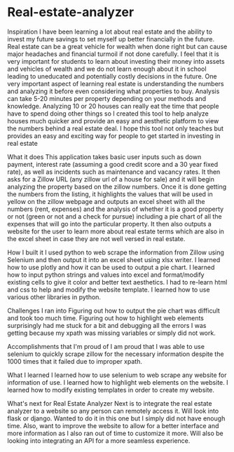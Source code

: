 # Real-estate-analyzer

Inspiration
I have been learning a lot about real estate and the ability to invest my future savings to set myself up better financially in the future. Real estate can be a great vehicle for wealth when done right but can cause major headaches and financial turmoil if not done carefully. I feel that it is very important for students to learn about investing their money into assets and vehicles of wealth and we do not learn enough about it in school leading to uneducated and potentially costly decisions in the future. One very important aspect of learning real estate is understanding the numbers and analyzing it before even considering what properties to buy. Analysis can take 5-20 minutes per property depending on your methods and knowledge. Analyzing 10 or 20 houses can really eat the time that people have to spend doing other things so I created this tool to help analyze houses much quicker and provide an easy and aesthetic platform to view the numbers behind a real estate deal. I hope this tool not only teaches but provides an easy and exciting way for people to get started in investing in real estate

What it does
This application takes basic user inputs such as down payment, interest rate (assuming a good credit score and a 30 year fixed rate), as well as incidents such as maintenance and vacancy rates. It then asks for a Zillow URL (any zillow url of a house for sale) and it will begin analyzing the property based on the zillow numbers. Once it is done getting the numbers from the listing, it highlights the values that will be used in yellow on the zillow webpage and outputs an excel sheet with all the numbers (rent, expenses) and the analysis of whether it is a good property or not (green or not and a check for pursue) including a pie chart of all the expenses that will go into the particular property. It then also outputs a website for the user to learn more about real estate terms which are also in the excel sheet in case they are not well versed in real estate.

How I built it
I used python to web scrape the information from Zillow using Selenium and then output it into an excel sheet using xlsx writer. I learned how to use plotly and how it can be used to output a pie chart. I learned how to input python strings and values into excel and format/modify existing cells to give it color and better text aesthetics. I had to re-learn html and css to help and modify the website template. I learned how to use various other libraries in python.

Challenges I ran into
Figuring out how to output the pie chart was difficult and took too much time. Figuring out how to highlight web elements surprisingly had me stuck for a bit and debugging all the errors I was getting because my xpath was missing variables or simply did not work.

Accomplishments that I'm proud of
I am proud that I was able to use selenium to quickly scrape zillow for the necessary information despite the 1000 times that it failed due to improper xpath.

What I learned
I learned how to use selenium to web scrape any website for information of use. I learned how to highlight web elements on the website. I learned how to modify existing templates in order to create my website.

What's next for Real Estate Analyzer
Next is to integrate the real estate analyzer to a website so any person can remotely access it. Will look into flask or django. Wanted to do it in this one but I simply did not have enough time. Also, want to improve the website to allow for a better interface and more information as I also ran out of time to customize it more. Will also be looking into integrating an API for a more seamless experience.

